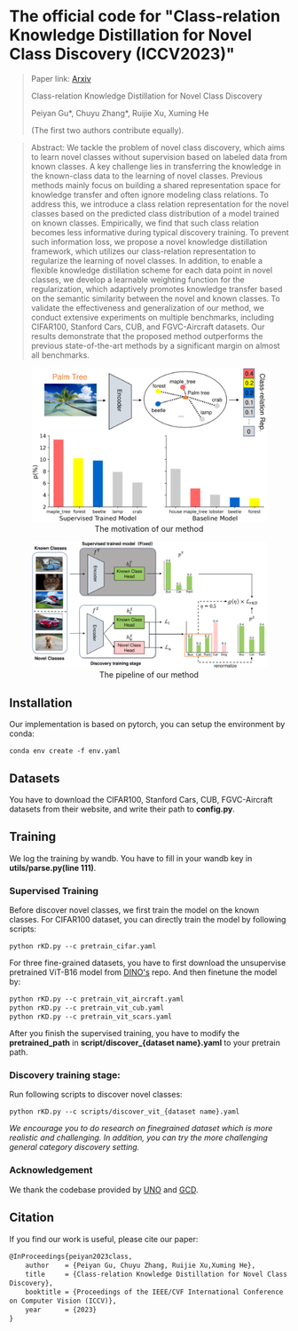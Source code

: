 # The official code for "Class-relation Knowledge Distillation for Novel Class Discovery (ICCV2023)"
> Paper link: [Arxiv](https://arxiv.org/abs/2307.09158)
> 
> Class-relation Knowledge Distillation for Novel Class Discovery
> 
> Peiyan Gu*, Chuyu Zhang*, Ruijie Xu, Xuming He
> 
> (The first two authors contribute equally).

>Abstract: We tackle the problem of novel class discovery, which aims to learn novel classes without supervision based on labeled data from known classes. A key challenge lies in transferring the knowledge in the known-class data to the learning of novel classes. Previous methods mainly focus on building a shared representation space for knowledge transfer and often ignore modeling class relations. To address this, we introduce a class relation representation for the novel classes based on the predicted class distribution of a model trained on known classes. Empirically, we find that such class relation becomes less informative during typical discovery training. To prevent such information loss, we propose a novel knowledge distillation framework, which utilizes our class-relation representation to regularize the learning of novel classes. In addition, to enable a flexible knowledge distillation scheme for each data point in novel classes, we develop a learnable weighting function for the regularization, which adaptively promotes knowledge transfer based on the semantic similarity between the novel and known classes. To validate the effectiveness and generalization of our method, we conduct extensive experiments on multiple benchmarks, including CIFAR100, Stanford Cars, CUB, and FGVC-Aircraft datasets. Our results demonstrate that the proposed method outperforms the previous state-of-the-art methods by a significant margin on almost all benchmarks.

<style>
figure {
  text-align: center;
}

figcaption {
  display: block;
  margin: 0 auto;
}
</style>
<figure>
  <img src="assets/fig1.png" alt="Alt Text">
  <figcaption>The motivation of our method</figcaption>
</figure>

<figure>
  <img src="assets/fig2.png" alt="Alt Text">
  <figcaption>The pipeline of our method</figcaption>
</figure>


## Installation

Our implementation is based on pytorch, you can setup the environment by conda:

```
conda env create -f env.yaml
```

## Datasets
You have to download the CIFAR100, Stanford Cars, CUB, FGVC-Aircraft datasets from their website, and write their path to **config.py**.

## Training
We log the training by wandb. You have to fill in your wandb key in **utils/parse.py(line 111)**.

### Supervised Training
Before discover novel classes, we first train the model on the known classes. For CIFAR100 dataset, you can directly train the model by following scripts:

```
python rKD.py --c pretrain_cifar.yaml
```

For three fine-grained datasets, you have to first download the unsupervise pretrained ViT-B16 model from [DINO's](https://github.com/facebookresearch/dino) repo. And then finetune the model by:

```
python rKD.py --c pretrain_vit_aircraft.yaml
python rKD.py --c pretrain_vit_cub.yaml
python rKD.py --c pretrain_vit_scars.yaml
```

After you finish the supervised training, you have to modify the **pretrained_path** in **script/discover_{dataset name}.yaml** to your pretrain path.

### Discovery training stage:
Run following scripts to discover novel classes:

```
python rKD.py --c scripts/discover_vit_{dataset name}.yaml
```

*We encourage you to do research on finegrained dataset which is more realistic and challenging. In addition, you can try the more challenging general category discovery setting.*

### Acknowledgement
We thank the codebase provided by [UNO](https://github.com/DonkeyShot21/UNO) and [GCD](https://github.com/sgvaze/generalized-category-discovery).

## Citation

If you find our work is useful, please cite our paper:
```
@InProceedings{peiyan2023class,
    author    = {Peiyan Gu, Chuyu Zhang, Ruijie Xu,Xuming He},
    title     = {Class-relation Knowledge Distillation for Novel Class Discovery},
    booktitle = {Proceedings of the IEEE/CVF International Conference on Computer Vision (ICCV)},
    year      = {2023}
}
```
